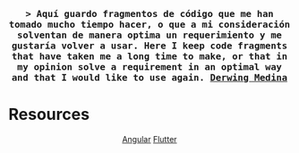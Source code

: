 <!-- Intro  -->
<h3 align="center">
        <samp>&gt; Aquí guardo fragmentos de código que me han tomado mucho tiempo hacer, o que a mi consideración solventan de manera optima un requerimiento y me gustaría volver a usar. Here I keep code fragments that have taken me a long time to make, or that in my opinion solve a requirement in an optimal way and that I would like to use again. 
                <b><a target="_blank" href="https://derwing-portfolio.netlify.app">Derwing Medina</a></b>
        </samp>
</h3>

<!-- Agular -->

# Resources
<p align="center">
<a href="code_library/Angular/README.md">Angular</a>
<a href="code_library/Flutter">Flutter</a>
</p>


